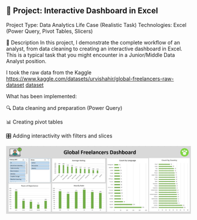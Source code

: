 ## 🧠 Project: Interactive Dashboard in Excel
Project Type: Data Analytics Life Case (Realistic Task)
Technologies: Excel (Power Query, Pivot Tables, Slicers)

📌 Description
In this project, I demonstrate the complete workflow of an analyst, from data cleaning to creating an interactive dashboard in Excel. 
This is a typical task that you might encounter in a Junior/Middle Data Analyst position.

 I took the raw data from the Kaggle https://www.kaggle.com/datasets/urvishahir/global-freelancers-raw-dataset [dataset](https://github.com/VasylBihari/Excel-Training-and-Learning/blob/main/Global-Freeelancers-Project/global_freelancers_raw.csv)

 What has been implemented:

🔍 Data cleaning and preparation (Power Query)

📊 Creating pivot tables

🎛️ Adding interactivity with filters and slices

![Dashboard Preview](https://github.com/VasylBihari/Excel-Training-and-Learning/blob/main/Global-Freeelancers-Project/Global_Freelancers_Dashboard.jpg)
